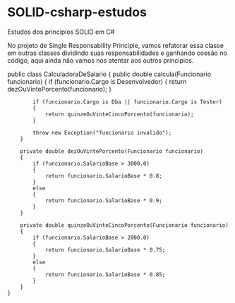 # SOLID-csharp-estudos
Estudos dos principios SOLID em C#


No projeto de Single Responsability Principle, vamos refatorar essa classe em outras classes dividindo suas responsabilidades e ganhando coesão no código, aqui ainda não vamos nos atentar aos outros principios. 

  public class CalculadoraDeSalario
    {
        public double calcula(Funcionario funcionario)
        {
            if (funcionario.Cargo is Desenvolvedor)
            {
                return dezOuVintePorcento(funcionario);
            }

            if (funcionario.Cargo is Dba || funcionario.Cargo is Tester)
            {
                return quinzeOuVinteCincoPorcento(funcionario);
            }

            throw new Exception("funcionario invalido");
        }

        private double dezOuVintePorcento(Funcionario funcionario)
        {
            if (funcionario.SalarioBase > 3000.0)
            {
                return funcionario.SalarioBase * 0.8;
            }
            else
            {
                return funcionario.SalarioBase * 0.9;
            }
        }

        private double quinzeOuVinteCincoPorcento(Funcionario funcionario)
        {
            if (funcionario.SalarioBase > 2000.0)
            {
                return funcionario.SalarioBase * 0.75;
            }
            else
            {
                return funcionario.SalarioBase * 0.85;
            }
        }
    }
